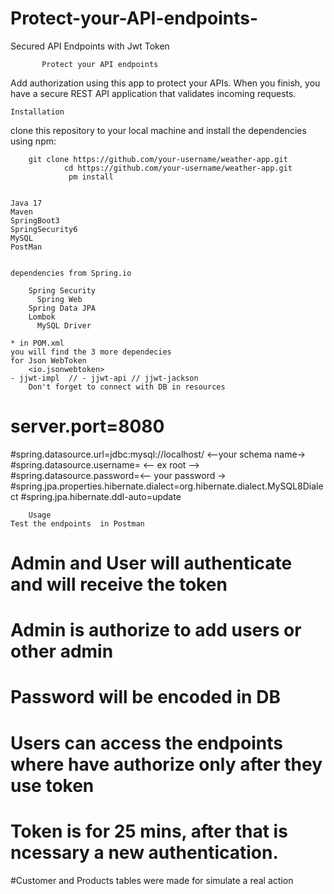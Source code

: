 # Protect-your-API-endpoints-
  Secured API Endpoints with Jwt Token 
	 	
	       Protect your API endpoints
Add authorization using this app to protect your APIs. 
When you finish, you have a secure REST API application that validates incoming requests.

    Installation
	
  clone this repository to your local machine and install the dependencies using npm:
  


		git clone https://github.com/your-username/weather-app.git
                cd https://github.com/your-username/weather-app.git
                 pm install

		
	Java 17 
	Maven
	SpringBoot3 
	SpringSecurity6 
	MySQL
	PostMan
	

	dependencies from Spring.io
	
        Spring Security
	      Spring Web
        Spring Data JPA
        Lombok 
	      MySQL Driver	

	* in POM.xml 
	you will find the 3 more dependecies 
	for Json WebToken
		<io.jsonwebtoken>
	- jjwt-impl  // - jjwt-api // jjwt-jackson
		Don't forget to connect with DB in resources 

#	server.port=8080
#spring.datasource.url=jdbc:mysql://localhost/ <--your schema name->
#spring.datasource.username= <-- ex root -->
#spring.datasource.password=<-- your password ->
#spring.jpa.properties.hibernate.dialect=org.hibernate.dialect.MySQL8Dialect
#spring.jpa.hibernate.ddl-auto=update
		
	
    
		Usage
	Test the endpoints  in Postman 

# Admin and User will authenticate and will receive the token
# Admin is authorize to add users or other admin
# Password will be encoded in DB 
# Users can access the endpoints where have authorize only after they use token 
# Token is for 25 mins, after that is ncessary a new authentication.

#Customer and Products tables were made for simulate a real action 
		
#

